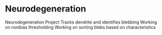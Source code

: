 # Neurodegeneration
Neurodegeneration Project
Tracks dendrite and identifies blebbing
Working on nonbias thresholding 
Working on sorting blebs based on characteristics

